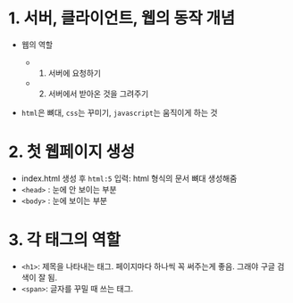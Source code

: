 # 1. 서버, 클라이언트, 웹의 동작 개념
- 웹의 역할
  - 1. 서버에 요청하기
  - 2. 서버에서 받아온 것을 그려주기

- `html`은 뼈대, `css`는 꾸미기, `javascript`는 움직이게 하는 것

# 2. 첫 웹페이지 생성
- index.html 생성 후 `html:5` 입력: html 형식의 문서 뼈대 생성해줌
- `<head>` : 눈에 안 보이는 부분
- `<body>` : 눈에 보이는 부분

# 3. 각 태그의 역할
- `<h1>`: 제목을 나타내는 태그. 페이지마다 하나씩 꼭 써주는게 좋음. 그래야 구글 검색이 잘 됨.
- `<span>`: 글자를 꾸밀 때 쓰는 태그.

